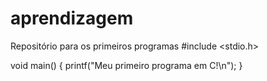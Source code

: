 # aprendizagem
Repositório para os primeiros programas 
#include <stdio.h>
 
 void main()
{
 printf("Meu primeiro programa em C!\n");
}
